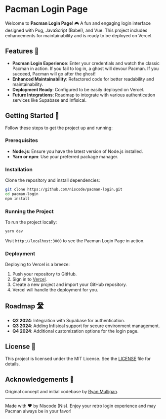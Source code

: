 # Pacman Login Page

Welcome to **Pacman Login Page**! 🎮 A fun and engaging login interface designed with Pug, JavaScript (Babel), and Vue. This project includes enhancements for maintainability and is ready to be deployed on Vercel. 

## Features 🌟

- **Pacman Login Experience**: Enter your credentials and watch the classic Pacman in action. If you fail to log in, a ghost will devour Pacman. If you succeed, Pacman will go after the ghost!
- **Enhanced Maintainability**: Refactored code for better readability and maintainability.
- **Deployment Ready**: Configured to be easily deployed on Vercel.
- **Future Integrations**: Roadmap to integrate with various authentication services like Supabase and Infisical.

## Getting Started 🚀

Follow these steps to get the project up and running:

### Prerequisites

- **Node.js**: Ensure you have the latest version of Node.js installed.
- **Yarn or npm**: Use your preferred package manager.

### Installation

Clone the repository and install dependencies:

```bash
git clone https://github.com/niscode/pacman-login.git
cd pacman-login
npm install
```

### Running the Project

To run the project locally:

```bash
yarn dev
```

Visit `http://localhost:3000` to see the Pacman Login Page in action.

### Deployment

Deploying to Vercel is a breeze:

1. Push your repository to GitHub.
2. Sign in to [Vercel](https://vercel.com).
3. Create a new project and import your GitHub repository.
4. Vercel will handle the deployment for you.

## Roadmap 🛣️

- **Q2 2024**: Integration with Supabase for authentication.
- **Q3 2024**: Adding Infisical support for secure environment management.
- **Q4 2024**: Additional customization options for the login page.

## License 📜

This project is licensed under the MIT License. See the [LICENSE](LICENSE) file for details.

## Acknowledgements 🙏

Original concept and initial codebase by [Ryan Mulligan](https://codepen.io/hexagoncircle/pen/XEYBBp).

---

Made with ❤️ by Niscode (Nis). Enjoy your retro login experience and may Pacman always be in your favor!
